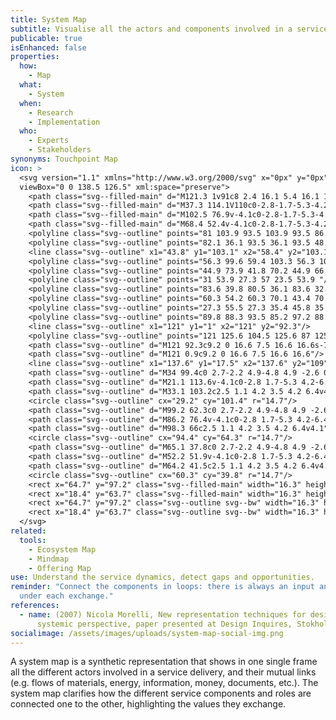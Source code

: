 ```yaml
---
title: System Map
subtitle: Visualise all the actors and components involved in a service delivery
publicable: true
isEnhanced: false
properties:
  how:
    - Map
  what:
    - System
  when:
    - Research
    - Implementation
  who:
    - Experts
    - Stakeholders
synonyms: Touchpoint Map
icon: >
  <svg version="1.1" xmlns="http://www.w3.org/2000/svg" x="0px" y="0px"
  viewBox="0 0 138.5 126.5" xml:space="preserve">
    <path class="svg--filled-main" d="M121.3 1v91c8 2.4 16.1 5.4 16.1 14.4V17.1C137.3 8.2 130.1 0.9 121.3 1"/>
    <path class="svg--filled-main" d="M37.3 114.1V110c0-2.8-1.7-5.3-4.2-6.4h-7.8c-2.5 1.1-4.2 3.5-4.2 6.4v4.1c0 0 3.3 2.1 8.1 2.1C34 116.1 37.3 114.1 37.3 114.1z"/>
    <path class="svg--filled-main" d="M102.5 76.9v-4.1c0-2.8-1.7-5.3-4.2-6.4h-7.8c-2.5 1.1-4.2 3.5-4.2 6.4v4.1c0 0 3.3 2.1 8.1 2.1C99.2 79 102.5 76.9 102.5 76.9z"/>
    <path class="svg--filled-main" d="M68.4 52.4v-4.1c0-2.8-1.7-5.3-4.2-6.4h-7.8c-2.5 1.1-4.2 3.5-4.2 6.4v4.1c0 0 3.3 2.1 8.1 2.1C65.1 54.5 68.4 52.4 68.4 52.4z"/>
    <polyline class="svg--outline" points="81 103.9 93.5 103.9 93.5 86.7 "/>
    <polyline class="svg--outline" points="82.1 36.1 93.5 36.1 93.5 48.7 "/>
    <line class="svg--outline" x1="43.8" y1="103.1" x2="58.4" y2="103.1"/>
    <polyline class="svg--outline" points="56.3 99.6 59.4 103.3 56.3 107 "/>
    <polyline class="svg--outline" points="44.9 73.9 41.8 70.2 44.9 66.4 "/>
    <polyline class="svg--outline" points="31 53.9 27.3 57 23.5 53.9 "/>
    <polyline class="svg--outline" points="83.6 39.8 80.5 36.1 83.6 32.4 "/>
    <polyline class="svg--outline" points="60.3 54.2 60.3 70.1 43.4 70.1 "/>
    <polyline class="svg--outline" points="27.3 55.5 27.3 35.4 45.8 35.4 "/>
    <polyline class="svg--outline" points="89.8 88.3 93.5 85.2 97.2 88.3 "/>
    <line class="svg--outline" x1="121" y1="1" x2="121" y2="92.3"/>
    <polyline class="svg--outline" points="121 125.6 104.5 125.6 87 125.6 0.9 125.6 0.9 17.5 120.4 17.5 "/>
    <path class="svg--outline" d="M121 92.3c9.2 0 16.6 7.5 16.6 16.6s-7.5 16.6-16.6 16.6"/>
    <path class="svg--outline" d="M121 0.9c9.2 0 16.6 7.5 16.6 16.6"/>
    <line class="svg--outline" x1="137.6" y1="17.5" x2="137.6" y2="109"/>
    <path class="svg--outline" d="M34 99.4c0 2.7-2.2 4.9-4.8 4.9 -2.6 0-4.8-2.2-4.8-4.9v-1.7c0-2.7 2.2-4.9 4.8-4.9 2.6 0 4.8 2.2 4.8 4.9V99.4z"/>
    <path class="svg--outline" d="M21.1 113.6v-4.1c0-2.8 1.7-5.3 4.2-6.4"/>
    <path class="svg--outline" d="M33.1 103.2c2.5 1.1 4.2 3.5 4.2 6.4v4.1"/>
    <circle class="svg--outline" cx="29.2" cy="101.4" r="14.7"/>
    <path class="svg--outline" d="M99.2 62.3c0 2.7-2.2 4.9-4.8 4.9 -2.6 0-4.8-2.2-4.8-4.9v-1.7c0-2.7 2.2-4.9 4.8-4.9 2.6 0 4.8 2.2 4.8 4.9V62.3z"/>
    <path class="svg--outline" d="M86.2 76.4v-4.1c0-2.8 1.7-5.3 4.2-6.4"/>
    <path class="svg--outline" d="M98.3 66c2.5 1.1 4.2 3.5 4.2 6.4v4.1"/>
    <circle class="svg--outline" cx="94.4" cy="64.3" r="14.7"/>
    <path class="svg--outline" d="M65.1 37.8c0 2.7-2.2 4.9-4.8 4.9 -2.6 0-4.8-2.2-4.8-4.9v-1.7c0-2.7 2.2-4.9 4.8-4.9 2.6 0 4.8 2.2 4.8 4.9V37.8z"/>
    <path class="svg--outline" d="M52.2 51.9v-4.1c0-2.8 1.7-5.3 4.2-6.4"/>
    <path class="svg--outline" d="M64.2 41.5c2.5 1.1 4.2 3.5 4.2 6.4v4.1"/>
    <circle class="svg--outline" cx="60.3" cy="39.8" r="14.7"/>
    <rect x="64.7" y="97.2" class="svg--filled-main" width="16.3" height="14"/>
    <rect x="18.4" y="63.7" class="svg--filled-main" width="16.3" height="14"/>
    <rect x="64.7" y="97.2" class="svg--outline svg--bw" width="16.3" height="14"/>
    <rect x="18.4" y="63.7" class="svg--outline svg--bw" width="16.3" height="14"/>
  </svg>
related:
  tools:
    - Ecosystem Map
    - Mindmap
    - Offering Map
use: Understand the service dynamics, detect gaps and opportunities.
reminder: "Connect the components in loops: there is always an input and output
  under each exchange."
references:
  - name: (2007) Nicola Morelli, New representation techniques for designing in a
      systemic perspective, paper presented at Design Inquires, Stokholm.
socialimage: /assets/images/uploads/system-map-social-img.png
---
```

A system map is a synthetic representation that shows in one single frame all the different actors involved in a service delivery, and their mutual links (e.g. flows of materials, energy, information, money, documents, etc.). The system map clarifies how the different service components and roles are connected one to the other, highlighting the values they exchange.
